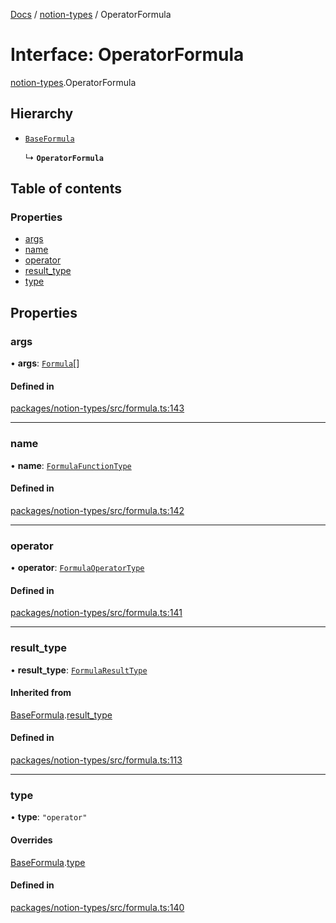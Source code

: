 [Docs](../README.md) / [notion-types](../modules/notion_types.md) / OperatorFormula

# Interface: OperatorFormula

[notion-types](../modules/notion_types.md).OperatorFormula

## Hierarchy

- [`BaseFormula`](notion_types.BaseFormula.md)

  ↳ **`OperatorFormula`**

## Table of contents

### Properties

- [args](notion_types.OperatorFormula.md#args)
- [name](notion_types.OperatorFormula.md#name)
- [operator](notion_types.OperatorFormula.md#operator)
- [result\_type](notion_types.OperatorFormula.md#result_type)
- [type](notion_types.OperatorFormula.md#type)

## Properties

### args

• **args**: [`Formula`](../modules/notion_types.md#formula)[]

#### Defined in

[packages/notion-types/src/formula.ts:143](https://github.com/ntcho/react-notion-x/blob/dbcf322/packages/notion-types/src/formula.ts#L143)

___

### name

• **name**: [`FormulaFunctionType`](../modules/notion_types.md#formulafunctiontype)

#### Defined in

[packages/notion-types/src/formula.ts:142](https://github.com/ntcho/react-notion-x/blob/dbcf322/packages/notion-types/src/formula.ts#L142)

___

### operator

• **operator**: [`FormulaOperatorType`](../modules/notion_types.md#formulaoperatortype)

#### Defined in

[packages/notion-types/src/formula.ts:141](https://github.com/ntcho/react-notion-x/blob/dbcf322/packages/notion-types/src/formula.ts#L141)

___

### result\_type

• **result\_type**: [`FormulaResultType`](../modules/notion_types.md#formularesulttype)

#### Inherited from

[BaseFormula](notion_types.BaseFormula.md).[result_type](notion_types.BaseFormula.md#result_type)

#### Defined in

[packages/notion-types/src/formula.ts:113](https://github.com/ntcho/react-notion-x/blob/dbcf322/packages/notion-types/src/formula.ts#L113)

___

### type

• **type**: ``"operator"``

#### Overrides

[BaseFormula](notion_types.BaseFormula.md).[type](notion_types.BaseFormula.md#type)

#### Defined in

[packages/notion-types/src/formula.ts:140](https://github.com/ntcho/react-notion-x/blob/dbcf322/packages/notion-types/src/formula.ts#L140)
